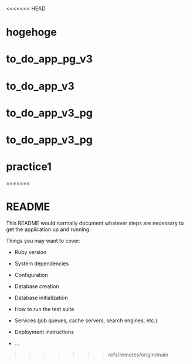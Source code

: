 <<<<<<< HEAD
# hogehoge
# to_do_app_pg_v3
# to_do_app_v3
# to_do_app_v3_pg
# to_do_app_v3_pg
# practice1
=======
# README

This README would normally document whatever steps are necessary to get the
application up and running.

Things you may want to cover:

* Ruby version

* System dependencies

* Configuration

* Database creation

* Database initialization

* How to run the test suite

* Services (job queues, cache servers, search engines, etc.)

* Deployment instructions

* ...
>>>>>>> refs/remotes/origin/main
